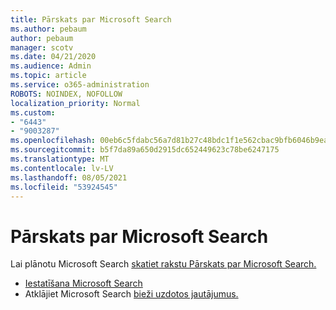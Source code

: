 ```yaml
---
title: Pārskats par Microsoft Search
ms.author: pebaum
author: pebaum
manager: scotv
ms.date: 04/21/2020
ms.audience: Admin
ms.topic: article
ms.service: o365-administration
ROBOTS: NOINDEX, NOFOLLOW
localization_priority: Normal
ms.custom:
- "6443"
- "9003287"
ms.openlocfilehash: 00eb6c5fdabc56a7d81b27c48bdc1f1e562cbac9bfb6046b9ea7c2c0f4920800
ms.sourcegitcommit: b5f7da89a650d2915dc652449623c78be6247175
ms.translationtype: MT
ms.contentlocale: lv-LV
ms.lasthandoff: 08/05/2021
ms.locfileid: "53924545"
---
```

# <a name="overview-of-microsoft-search"></a>Pārskats par Microsoft Search

Lai plānotu Microsoft Search [skatiet rakstu Pārskats par Microsoft Search.](https://docs.microsoft.com/microsoftsearch/overview-microsoft-search)

- [Iestatīšana Microsoft Search](https://docs.microsoft.com/microsoftsearch/setup-microsoft-search)
- Atklājiet Microsoft Search [bieži uzdotos jautājumus.](https://docs.microsoft.com/microsoftsearch/faqs)
